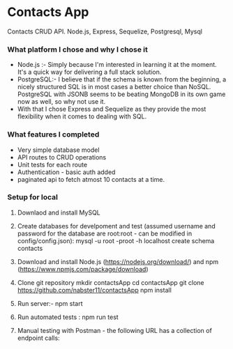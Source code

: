 # Contacts App
Contacts CRUD API. Node.js, Express, Sequelize, Postgresql, Mysql

### What platform I chose and why I chose it

* Node.js :- Simply because I'm interested in learning it at the moment. It's a quick way for delivering a full stack solution.
* PostgreSQL:- I believe that if the schema is known from the beginning, a nicely structured SQL is in most cases a better choice than NoSQL. PostgreSQL with JSONB seems to be beating MongoDB in its own game now as well, so why not use it.
* With that I chose Express and Sequelize as they provide the most flexibility when it comes to dealing with SQL.

### What features I completed

* Very simple database model
* API routes to CRUD operations
* Unit tests for each route
* Authentication - basic auth added
* paginated api to fetch atmost 10 contacts at a time.

### Setup for local

1. Downlaod and install MySQL 

2. Create databases for develpoment and test (assumed username and password for the database are root:root - can be modified in config/config.json):
    mysql -u root -proot -h localhost
    create schema contacts

3. Download and install Node.js (https://nodejs.org/download/) and npm (https://www.npmjs.com/package/download)

4. Clone git repository
   mkdir contactsApp
   cd contactsApp
   git clone https://github.com/nabster11/contactsApp
   npm install

5. Run server:- npm start

6. Run automated tests : npm run test

7. Manual testing with Postman - the following URL has a collection of endpoint calls:
